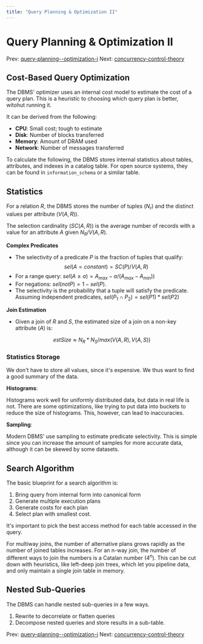 ```yaml
---
title: "Query Planning & Optimization II"
---
```


# Query Planning & Optimization II

Prev: [query-planning--optimization-i](query-planning--optimization-i.md)
Next: [concurrency-control-theory](concurrency-control-theory.md)

## Cost-Based Query Optimization

The DBMS' optimizer uses an internal cost model to estimate the cost of a query plan. This is a heuristic to choosing which query plan is better, witohut running it.

It can be derived from the following:

- **CPU**: Small cost; tough to estimate
- **Disk**: Number of blocks transferred
- **Memory**: Amount of DRAM used
- **Network**: Number of messages transferred

To calculate the following, the DBMS stores internal statistics about tables, attributes, and indexes in a catalog table. For open source systems, they can be found in `information_schema` or a similar table.

## Statistics

For a relation $R$, the DBMS stores the number of tuples ($N_r$) and the distinct values per attribute ($V (A, R)$).

The selection cardinality ($SC(A, R)$) is the average number of records with a value for an attribute $A$ given $N_R / V(A, R)$.

**Complex Predicates**

- The selectivity of a predicate $P$ is the fraction of tuples that qualify:
    $$sel(A = constant) = SC(P) / V(A,R)$$
- For a range query: $sel(A \ge a) = A_{max} - a / (A_{max} - A_{min}))$
- For negations: $sel(not P) = 1 - sel(P)$.
- The selectivity is the probability that a tuple will satisfy the predicate. Assuming independent predicates, $sel(P_1 \cap P_2) = sel(P1) * sel(P2)$

**Join Estimation**

- Given a join of $R$ and $S$, the estimated size of a join on a non-key attribute ($A$) is:

$$estSize \approx N_R * N_S / max(V(A,R), V(A, S))$$

### Statistics Storage

We don't have to store all values, since it's expensive. We thus want to find a good summary of the data.

**Histograms**:

Histograms work well for uniformly distributed data, but data in real life is not. There are some optimizations, like trying to put data into buckets to reduce the size of histograms. This, however, can lead to inaccuracies.

**Sampling**:

Modern DBMS' use sampling to estimate predicate selectivity. This is simple since you can increase the amount of samples for more accurate data, although it can be skewed by some datasets.

## Search Algorithm

The basic blueprint for a search algorithm is:

1. Bring query from internal form into canonical form
2. Generate multiple execution plans
3. Generate costs for each plan
4. Select plan with smallest cost.

It's important to pick the best access method for each table accessed in the query.

For multiway joins, the number of alternative plans grows rapidly as the number of joined tables increases. For an n-way join, the number of different ways to join the numbers is a Catalan number ($4^n$). This can be cut down with heuristics, like left-deep join trees, which let you pipeline data, and only maintain a single join table in memory.

## Nested Sub-Queries

The DBMS can handle nested sub-queries in a few ways.

1. Rewrite to decorrelate or flatten queries
2. Decompose nested queries and store results in a sub-table.

Prev: [query-planning--optimization-i](query-planning--optimization-i.md)
Next: [concurrency-control-theory](concurrency-control-theory.md)
